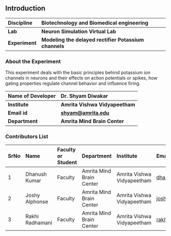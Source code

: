 ## Introduction


<b>Discipline | <b> Biotechnology and Biomedical engineering
:--|:--|
<b> Lab | <b> Neuron Simulation Virtual Lab 
<b> Experiment|     <b> Modeling the delayed rectifier Potassium channels

### About the Experiment 

This experiment deals with the basic principles behind potassium ion channels in neurons and their effects on action potentials or spikes, how gating properties regulate channel behavior and influence firing.

<b>Name of Developer | <b> Dr. Shyam Diwakar
:--|:--|
<b> Institute | <b> Amrita Vishwa Vidyapeetham  
<b> Email id|     <b> shyam@amrita.edu
<b> Department |  <b> Amrita Mind Brain Center

### Contributors List

SrNo | Name | Faculty or Student | Department| Institute | Email id
:--|:--|:--|:--|:--|:--|
1 | Dhanush Kumar | Faculty | Amrita Mind Brain Center | Amrita Vishwa Vidyapeetham | dhanushkumar@am.amrita.edu
2 | Joshy Alphonse | Faculty | Amrita Mind Brain Center | Amrita Vishwa Vidyapeetham | joshya@am.amrita.edu
3 | Rakhi Radhamani | Faculty | Amrita Mind Brain Center | Amrita Vishwa Vidyapeetham | rakhir@am.amrita.edu
